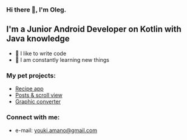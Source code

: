### Hi there 👋, I'm Oleg.

## I'm a Junior Android Developer on Kotlin with Java knowledge
- 💪 I like to write code
- 🥅 I am constantly learning new things

### My pet projects:
- [Recipe app](https://github.com/Oleg1332/neRecipe)
- [Posts & scroll view](https://github.com/Oleg1332/Nmedia)
- [Graphic converter](https://github.com/Oleg1332/Graphic-converter)

### Connect with me:

- e-mail: youki.amano@gmail.com

